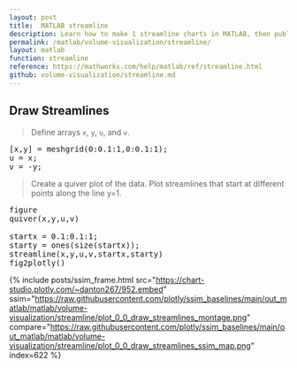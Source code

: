 ```yaml
---
layout: post
title:  MATLAB streamline
description: Learn how to make 1 streamline charts in MATLAB, then publish them to the Web with Plotly.
permalink: /matlab/volume-visualization/streamline/
layout: matlab
function: streamline
reference: https://mathworks.com/help/matlab/ref/streamline.html
github: volume-visualization/streamline.md
---
```


## Draw Streamlines

> Define arrays `x`, `y`, `u`, and `v`. 

<pre class="mcode">[x,y] = meshgrid(0:0.1:1,0:0.1:1);
u = x;
v = -y;</pre>
> Create a quiver plot of the data. Plot streamlines that start at different points along the line y=1.

<pre class="mcode">figure
quiver(x,y,u,v)

startx = 0.1:0.1:1;
starty = ones(size(startx));
streamline(x,y,u,v,startx,starty)
fig2plotly()</pre>
{% include posts/ssim_frame.html 
  src="https://chart-studio.plotly.com/~danton267/952.embed" 
  ssim="https://raw.githubusercontent.com/plotly/ssim_baselines/main/out_matlab/matlab/volume-visualization/streamline/plot_0_0_draw_streamlines_montage.png" 
  compare="https://raw.githubusercontent.com/plotly/ssim_baselines/main/out_matlab/matlab/volume-visualization/streamline/plot_0_0_draw_streamlines_ssim_map.png" 
  index=622
%}



<!--------------------- EXAMPLE BREAK ------------------------->

